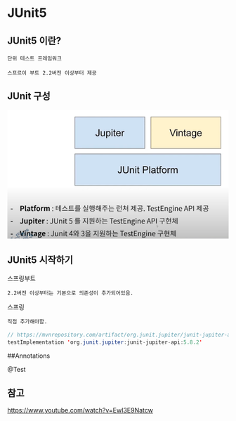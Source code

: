 # JUnit5

## JUnit5 이란? 

    단위 테스트 프레임워크 

    스프르이 부트 2.2버전 이상부터 제공 

## JUnit 구성

![junit5](../../images/AWS/junit5.png)

## JUnit5 시작하기 

스프링부트 

    2.2버전 이상부터는 기본으로 의존성이 추가되어있음.

스프링 

    직접 추가해야함.

~~~java
// https://mvnrepository.com/artifact/org.junit.jupiter/junit-jupiter-api
testImplementation 'org.junit.jupiter:junit-jupiter-api:5.8.2'
~~~    

##Annotations 

@Test 

    

## 참고 

https://www.youtube.com/watch?v=EwI3E9Natcw